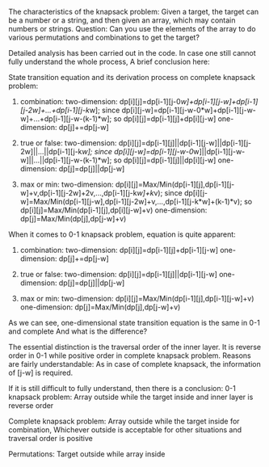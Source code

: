 The characteristics of the knapsack problem: 
Given a target, the target can be a number or a string, 
and then given an array, which may contain numbers or strings.
Question: Can you use the elements of the array to do various permutations and combinations to get the target?

Detailed analysis has been carried out in the code.
In case one still cannot fully understand the whole process,
A brief conclusion here:

State transition equation and its derivation process on complete knapsack problem:
1. combination:
two-dimension:
dp[i][j]=dp[i-1][j-0*w]+dp[i-1][j-w]+dp[i-1][j-2w]+...+dp[i-1][j-k*w];
since dp[i][j-w]=dp[i-1][j-w-0*w]+dp[i-1][j-w-w]+...+dp[i-1][j-w-(k-1)*w];
so dp[i][j]=dp[i-1][j]+dp[i][j-w]
one-dimension:
dp[j]+=dp[j-w]

2. true or false:
two-dimension:
dp[i][j]=dp[i-1][j]||dp[i-1][j-w]||dp[i-1][j-2w]||...||dp[i-1][j-k*w];
since dp[i][j-w]=dp[i-1][j-w-0*w]||dp[i-1][j-w-w]||...||dp[i-1][j-w-(k-1)*w];
so dp[i][j]=dp[i-1][j]||dp[i][j-w]
one-dimension:
dp[j]=dp[j]||dp[j-w]

3. max or min:
two-dimension:
dp[i][j]=Max/Min(dp[i-1][j],dp[i-1][j-w]+v,dp[i-1][j-2w]+2v,...,dp[i-1][j-k*w]+k*v);
since dp[i][j-w]=Max/Min(dp[i-1][j-w],dp[i-1][j-2w]+v,...,dp[i-1][j-k*w]+(k-1)*v);
so dp[i][j]=Max/Min(dp[i-1][j],dp[i][j-w]+v)
one-dimension:
dp[j]=Max/Min(dp[j],dp[j-w]+v)

When it comes to 0-1 knapsack problem,
equation is quite apparent:
1. combination:
two-dimension:
dp[i][j]=dp[i-1][j]+dp[i-1][j-w]
one-dimension:
dp[j]+=dp[j-w]

2. true or false:
two-dimension:
dp[i][j]=dp[i-1][j]||dp[i-1][j-w]
one-dimension:
dp[j]=dp[j]||dp[j-w]

3. max or min:
two-dimension:
dp[i][j]=Max/Min(dp[i-1][j],dp[i-1][j-w]+v)
one-dimension:
dp[j]=Max/Min(dp[j],dp[j-w]+v)

As we can see, one-dimensional state transition equation is the same in 0-1 and complete
And what is the difference?

The essential distinction is the traversal order of the inner layer.
It is reverse order in 0-1 while positive order in complete knapsack problem.
Reasons are fairly understandable:
As in case of complete knapsack, the information of [j-w] is required. 

If it is still difficult to fully understand, then there is a conclusion:
0-1 knapsack problem:
Array outside while the target inside and inner layer is reverse order

Complete knapsack problem:
Array outside while the target inside for combination,
Whichever outside is acceptable for other situations and traversal order is positive

Permutations:
Target outside while array inside